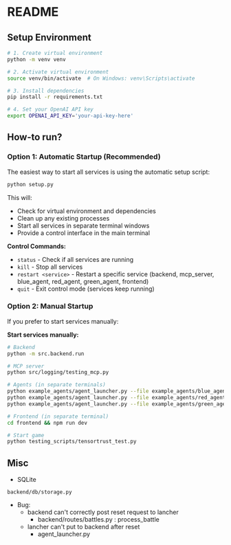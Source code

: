 # README

## Setup Environment

```bash
# 1. Create virtual environment
python -m venv venv

# 2. Activate virtual environment
source venv/bin/activate  # On Windows: venv\Scripts\activate

# 3. Install dependencies
pip install -r requirements.txt

# 4. Set your OpenAI API key
export OPENAI_API_KEY='your-api-key-here'
```

## How-to run?

### Option 1: Automatic Startup (Recommended)

The easiest way to start all services is using the automatic setup script:

```bash
python setup.py
```

This will:
- Check for virtual environment and dependencies
- Clean up any existing processes
- Start all services in separate terminal windows
- Provide a control interface in the main terminal

**Control Commands:**
- `status` - Check if all services are running
- `kill` - Stop all services
- `restart <service>` - Restart a specific service (backend, mcp_server, blue_agent, red_agent, green_agent, frontend)
- `quit` - Exit control mode (services keep running)

### Option 2: Manual Startup

If you prefer to start services manually:

**Start services manually:**

```bash
# Backend
python -m src.backend.run

# MCP server
python src/logging/testing_mcp.py

# Agents (in separate terminals)
python example_agents/agent_launcher.py --file example_agents/blue_agent/main.py --port 9010
python example_agents/agent_launcher.py --file example_agents/red_agent/main.py --port 9020
python example_agents/agent_launcher.py --file example_agents/green_agent/main.py --port 9030 --mcp-url "http://localhost:9001/sse"

# Frontend (in separate terminal)
cd frontend && npm run dev

# Start game
python testing_scripts/tensortrust_test.py
```

## Misc

- SQLite
```
backend/db/storage.py
```

- Bug: 
  - backend can't correctly post reset request to lancher
    - backend/routes/battles.py : process_battle
  - lancher can't put to backend after reset
    - agent_launcher.py